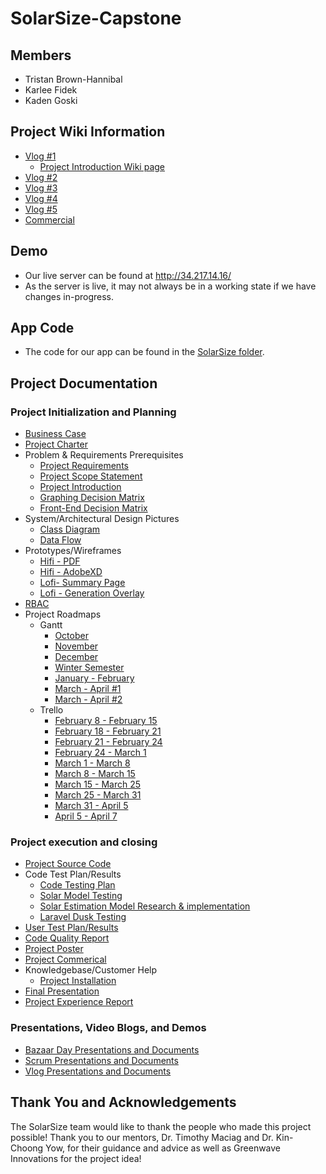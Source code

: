 # SolarSize-Capstone

## Members
- Tristan Brown-Hannibal
- Karlee Fidek
- Kaden Goski


## Project Wiki Information
- [Vlog #1](https://youtu.be/vIezxYcWhYg)
    - [Project Introduction Wiki page](https://github.com/karleefidek/char-ENSE-Capstone/wiki/Project-Introduction)
- [Vlog #2](https://www.youtube.com/watch?v=l39kQBDbjYQ)
- [Vlog #3](https://www.youtube.com/watch?v=OXaExlkIzw8)
- [Vlog #4](https://www.youtube.com/watch?v=oXmdjmmznls)
- [Vlog #5](https://www.youtube.com/watch?v=IY3JKgQl3h0)
- [Commercial](https://www.youtube.com/watch?v=9FCGwikCOzw)

## Demo
- Our live server can be found at http://34.217.14.16/
- As the server is live, it may not always be in a working state if we have changes in-progress.

## App Code
- The code for our app can be found in the [SolarSize folder](https://github.com/karleefidek/SolarSize-Capstone/tree/main/SolarSize).

## Project Documentation

### Project Initialization and Planning
- [Business Case](https://github.com/karleefidek/SolarSize-Capstone/blob/main/Project%20Documentation/Planning/SolarSize%20-%20Business%20Case.pdf)
- [Project Charter](https://github.com/karleefidek/SolarSize-Capstone/blob/main/Project%20Documentation/Planning/SolarSize%20-%20Project%20Charter.pdf)
- Problem & Requirements Prerequisites
    - [Project Requirements](https://github.com/karleefidek/SolarSize-Capstone/blob/main/Project%20Documentation/Planning/SolarSize%20-%20Project%20Requirements.pdf)
    - [Project Scope Statement](https://github.com/karleefidek/SolarSize-Capstone/blob/main/Project%20Documentation/Planning/SolarSize%20-%20Project%20Scope%20Statement.pdf)
    - [Project Introduction](https://github.com/karleefidek/SolarSize-Capstone/wiki/Project-Introduction)
    - [Graphing Decision Matrix](https://github.com/karleefidek/SolarSize-Capstone/blob/main/Project%20Documentation/Design/SolarSize%20-%20Graphing%20Decision%20Matrix.pdf)
    - [Front-End Decision Matrix](https://github.com/karleefidek/SolarSize-Capstone/blob/main/Project%20Documentation/Design/SolarSize%20-%20Front-End%20Decision%20Matrix.pdf)
- System/Architectural Design Pictures
  - [Class Diagram](https://github.com/karleefidek/SolarSize-Capstone/blob/main/Project%20Documentation/Design/SolarSize%20-%20Class%20Diagram.pdf)
  - [Data Flow](https://github.com/karleefidek/SolarSize-Capstone/blob/main/Project%20Documentation/Design/SolarSize%20-%20Data%20Flow.pdf)
- Prototypes/Wireframes
  - [Hifi - PDF](https://github.com/karleefidek/SolarSize-Capstone/blob/main/Project%20Documentation/Design/SolarSize%20-%20Hifi%20Pages.pdf)
  - [Hifi - AdobeXD](https://github.com/karleefidek/SolarSize-Capstone/blob/main/Project%20Documentation/Design/SolarSize%20-%20Adobe%20XD%20Hifi.xd)
  - [Lofi- Summary Page](https://github.com/karleefidek/SolarSize-Capstone/blob/main/Project%20Documentation/Design/SolarSize%20-%20Summary%20Details%20Lofi.PNG)
  - [Lofi - Generation Overlay](https://github.com/karleefidek/SolarSize-Capstone/blob/main/Project%20Documentation/Design/SolarSize%20-%20Generation%20Overlay%20Lofi.PNG)
- [RBAC](https://github.com/karleefidek/SolarSize-Capstone/blob/main/Project%20Documentation/Design/Solar%20Size%20-%20Role%20Based%20Access%20Control.pdf)
- Project Roadmaps
  - Gantt
    - [October](https://github.com/karleefidek/SolarSize-Capstone/blob/main/Project%20Documentation/Gantt%20Chart/October.PNG)
    - [November](https://github.com/karleefidek/SolarSize-Capstone/blob/main/Project%20Documentation/Gantt%20Chart/November.PNG)
    - [December](https://github.com/karleefidek/SolarSize-Capstone/blob/main/Project%20Documentation/Gantt%20Chart/December.PNG)
    - [Winter Semester](https://github.com/karleefidek/SolarSize-Capstone/blob/main/Project%20Documentation/Gantt%20Chart/Winter%20Semester%202021.pdf)
    - [January - February](https://github.com/karleefidek/SolarSize-Capstone/blob/main/Project%20Documentation/Gantt%20Chart/Jan-Feb.PNG)
    - [March - April #1](https://github.com/karleefidek/SolarSize-Capstone/blob/main/Project%20Documentation/Gantt%20Chart/Mar-Apr.PNG)
    - [March - April #2](https://github.com/karleefidek/SolarSize-Capstone/blob/main/Project%20Documentation/Gantt%20Chart/Updated%20Mar-Apr.png)
  - Trello
    - [February 8 - February 15](https://github.com/karleefidek/SolarSize-Capstone/blob/main/Project%20Documentation/Trello%20Board/Scrum%206%20-%20Feb%208%20to%20Feb%2015.png)
    - [February 18 - February 21](https://github.com/karleefidek/SolarSize-Capstone/blob/main/Project%20Documentation/Trello%20Board/Project%20Bazaar%20Day%20%232%20-%20Feb%2018%20to%20Feb%2021.png)
    - [February 21 - February 24](https://github.com/karleefidek/SolarSize-Capstone/blob/main/Project%20Documentation/Trello%20Board/Project%20Bazaar%20Day%20%232%20-%20Feb%2021%20to%20Feb%2024.png)
    - [February 24 - March 1](https://github.com/karleefidek/SolarSize-Capstone/blob/main/Project%20Documentation/Trello%20Board/Project%20Bazaar%20Day%20%232%20-%20Feb%2024%20to%20Mar%201.png)
    - [March 1 - March 8](https://github.com/karleefidek/SolarSize-Capstone/blob/main/Project%20Documentation/Trello%20Board/Vlog%205%20-%20Mar%201%20to%20Mar%208.png)
    - [March 8 - March 15](https://github.com/karleefidek/SolarSize-Capstone/blob/main/Project%20Documentation/Trello%20Board/Scrum%207%20-%20Mar%208%20to%20Mar%2015.png)
    - [March 15 - March 25](https://github.com/karleefidek/SolarSize-Capstone/blob/main/Project%20Documentation/Trello%20Board/Mar%2015%20to%20Mar%2025.png)
    - [March 25 - March 31](https://github.com/karleefidek/SolarSize-Capstone/blob/main/Project%20Documentation/Trello%20Board/Mar%2025%20to%20Mar%2031.png)
    - [March 31 - April 5](https://github.com/karleefidek/SolarSize-Capstone/blob/main/Project%20Documentation/Trello%20Board/Mar%2031%20to%20Apr%205.png)
    - [April 5 - April 7](https://github.com/karleefidek/SolarSize-Capstone/blob/main/Project%20Documentation/Trello%20Board/Apr%205%20to%20Apr%207.png)
### Project execution and closing
- [Project Source Code](https://github.com/karleefidek/SolarSize-Capstone/tree/main/SolarSize)
- Code Test Plan/Results
  - [Code Testing Plan](https://github.com/karleefidek/SolarSize-Capstone/blob/main/Project%20Documentation/Testing/Code%20Testing%20Plan.pdf)
  - [Solar Model Testing](https://github.com/karleefidek/SolarSize-Capstone/blob/main/Project%20Documentation/Testing/SolarSize%20-%20Solar%20Model%20Testing.pdf)
  - [Solar Estimation Model Research & implementation](https://github.com/karleefidek/SolarSize-Capstone/blob/main/Project%20Documentation/Testing/Solar%20Estimation%20Model%20-%20Research%20and%20Implementation.pdf)
  - [Laravel Dusk Testing](https://github.com/karleefidek/SolarSize-Capstone/blob/main/Project%20Documentation/Testing/Laravel%20Dusk%20Testing.pdf)
- [User Test Plan/Results](https://github.com/karleefidek/SolarSize-Capstone/blob/main/Project%20Documentation/Testing/SolarSize%20-%20User%20Testing%20Plan%20and%20Results.pdf)
- [Code Quality Report](https://github.com/karleefidek/SolarSize-Capstone/blob/main/Project%20Documentation/Reports/SolarSize%20-%20Code%20Quality%20Report.pdf)
- [Project Poster](https://github.com/karleefidek/SolarSize-Capstone/blob/main/Project%20Day/SolarSize%20-%20Project%20Day%20Poster.pdf)
- [Project Commerical](https://www.youtube.com/watch?v=9FCGwikCOzw)
- Knowledgebase/Customer Help
  - [Project Installation](https://github.com/karleefidek/SolarSize-Capstone/blob/main/Solar%20Size%20-%20Installation.pdf)
- [Final Presentation](https://github.com/karleefidek/SolarSize-Capstone/blob/main/Project%20Day/SolarSize%20-%20Project%20Day%20Presentation.pdf)
- [Project Experience Report](https://github.com/karleefidek/SolarSize-Capstone/blob/main/Project%20Documentation/Reports/SolarSize%20-%20Project%20Experience%20Report.pdf)

### Presentations, Video Blogs, and Demos
- [Bazaar Day Presentations and Documents](https://github.com/karleefidek/SolarSize-Capstone/tree/main/Bazaar%20Documents)
- [Scrum Presentations and Documents](https://github.com/karleefidek/SolarSize-Capstone/tree/main/Scrum%20Documents)
- [Vlog Presentations and Documents](https://github.com/karleefidek/SolarSize-Capstone/tree/main/Vlog%20Presentations)

## Thank You and Acknowledgements

The SolarSize team would like to thank the people who made this project possible! Thank you to our mentors, Dr. Timothy Maciag and Dr. Kin-Choong Yow, for their guidance and advice as well as Greenwave Innovations for the project idea!
